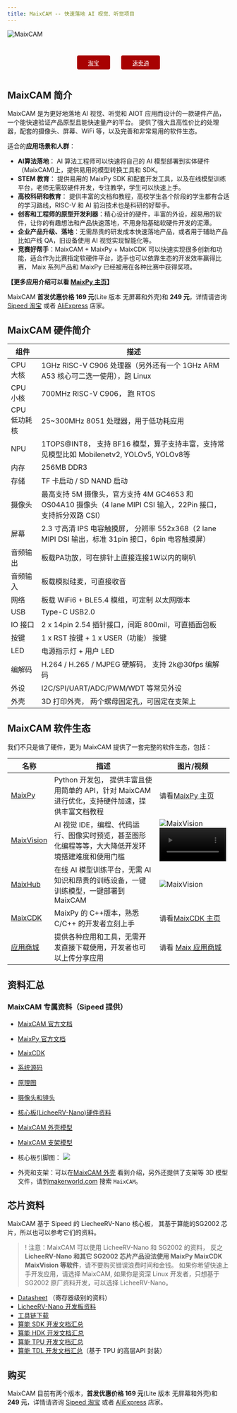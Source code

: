 ```yaml
---
title: MaixCAM -- 快速落地 AI 视觉、听觉项目
---
```


![MaixCAM](https://wiki.sipeed.com/maixpy/static/image/maixcam.png)

<div style="padding: 1em 0 0 0; display: flex; justify-content: center">
    <a target="_blank" style="margin: 1em;color: white; font-size: 0.9em; border-radius: 0.3em; padding: 0.5em 2em; background-color: #a80202" href="https://item.taobao.com/item.htm?id=784724795837">淘宝</a>
    <a target="_blank" style="margin: 1em;color: white; font-size: 0.9em; border-radius: 0.3em; padding: 0.5em 2em; background-color: #a80202" href="https://www.aliexpress.com/store/911876460">速卖通</a>
</div>

## MaixCAM 简介

MaixCAM 是为更好地落地 AI 视觉、听觉和 AIOT 应用而设计的一款硬件产品，一个能快速验证产品原型且能快速量产的平台。
提供了强大且高性价比的处理器，配套的摄像头、屏幕、WiFi 等，以及完善和非常易用的软件生态。

适合的**应用场景和人群**：
* **AI算法落地**： AI 算法工程师可以快速将自己的 AI 模型部署到实体硬件（MaixCAM)上，提供易用的模型转换工具和 SDK。
* **STEM 教育**： 提供易用的 MaixPy SDK 和配套开发工具，以及在线模型训练平台，老师无需软硬件开发，专注教学，学生可以快速上手。
* **高校科研和教育**： 提供丰富的文档和教程，高校学生各个阶段的学生都有合适的学习路线，RISC-V 和 AI 前沿技术也是科研的好帮手。
* **创客和工程师的原型开发利器**：精心设计的硬件，丰富的外设，超易用的软件，让你的有趣想法和产品快速落地，不用身陷基础软硬件开发的泥潭。
* **企业产品升级、落地**：无需昂贵的研发成本快速落地产品，或者用于辅助产品比如产线 QA，旧设备使用 AI 视觉实现智能化等。
* **竞赛好帮手**：MaixCAM + MaixPy + MaixCDK 可以快速实现很多创新和功能，适合作为比赛指定软硬件平台，选手也可以依靠生态的开发效率赢得比赛， Maix 系列产品和 MaixPy 已经被用在各种比赛中获得奖项。

**【更多应用介绍可以看 [MaixPy 主页](https://wiki.sipeed.com/maixpy/)】**

MaixCAM **首发优惠价格 169 元**(Lite 版本 无屏幕和外壳)和 **249 元**，详情请咨询 [Sipeed 淘宝](https://sipeed.taobao.com/) 或者 [AliExpress](https://www.aliexpress.com/store/911876460) 店家。

## MaixCAM 硬件简介

| 组件 | 描述 |
| --- | --- |
| CPU 大核 | 1GHz RISC-V C906 处理器（另外还有一个 1GHz ARM A53 核心可二选一使用），跑 Linux |
| CPU 小核 | 700MHz RISC-V C906， 跑 RTOS |
| CPU 低功耗核 | 25~300MHz 8051 处理器，用于低功耗应用 |
| NPU | 1TOPS@INT8， 支持 BF16 模型，算子支持丰富，支持常见模型比如 Mobilenetv2, YOLOv5, YOLOv8等 |
| 内存 | 256MB DDR3 |
| 存储 | TF 卡启动 / SD NAND 启动 |
| 摄像头 | 最高支持 5M 摄像头，官方支持 4M GC4653 和 OS04A10 摄像头（4 lane MIPI CSI 输入，22Pin 接口，支持拆分双路 CSI） |
| 屏幕 | 2.3 寸高清 IPS 电容触摸屏， 分辨率 552x368（2 lane MIPI DSI 输出，标准 31pin 接口，6pin 电容触摸屏） |
| 音频输出 | 板载PA功放，可在排针上直接连接1W以内的喇叭 |
| 音频输入 | 板载模拟硅麦，可直接收音 |
| 网络 | 板载 WiFi6 + BLE5.4 模组，可定制 以太网版本 |
| USB | Type-C USB2.0 |
| IO 接口 | 2 x 14pin 2.54 插针接口，间距 800mil，可直插面包板 |
| 按键 | 1 x RST 按键 + 1 x USER（功能） 按键 |
| LED | 电源指示灯 + 用户 LED |
| 编解码 | H.264 / H.265 / MJPEG 硬解码， 支持 2k@30fps 编解码 |
| 外设 | I2C/SPI/UART/ADC/PWM/WDT 等常见外设 |
| 外壳 | 3D 打印外壳， 两个螺母固定孔，可固定在支架上 |

## MaixCAM 软件生态

我们不只是做了硬件，更为 MaixCAM 提供了一套完整的软件生态，包括：

| 名称 | 描述 | 图片/视频 |
| --- | --- | --- |
| [MaixPy](https://wiki.sipeed.com/maixpy/) | Python 开发包， 提供丰富且使用简单的 API，针对 MaixCAM 进行优化，支持硬件加速，提供丰富文档教程 | 请看[MaixPy 主页](https://wiki.sipeed.com/maixpy/) |
| [MaixVision](https://wiki.sipeed.com/maixvision) | AI 视觉 IDE，编程、代码运行、图像实时预览，甚至图形化编程等等，大大降低开发环境搭建难度和使用门槛 | ![MaixVision](../../assets/maixcam/maixvision.jpg)  <video playsinline controls muted preload style="width:100%" src="https://wiki.sipeed.com/maixpy/static/video/maixvision.mp4"></video> |
| [MaixHub](https://maixhub.com) | 在线 AI 模型训练平台，无需 AI 知识和昂贵的训练设备，一键训练模型，一键部署到 MaixCAM | ![MaixVision](../../assets/maixcam/maixhub.jpg) |
| [MaixCDK](https://github.com/sipeed/MaixCDK) | MaixPy 的 C++版本，熟悉 C/C++ 的开发者立刻上手 | 请看[MaixCDK 主页](https://github.com/sipeed/MaixCDK) |
| [应用商城](https://maixhub.com) | 提供各种应用和工具，无需开发直接下载使用，开发者也可以上传分享应用 | 请看 [Maix 应用商城](https://maixhub.com/app) |


## 资料汇总

### MaixCAM 专属资料（Sipeed 提供）

* [MaixCAM 官方文档](https://wiki.sipeed.com/maixcam)
* [MaixPy 官方文档](https://wiki.sipeed.com/maixpy/)
* [MaixCDK](https://github.com/sipeed/MaixCDK)
* [系统源码](https://github.com/sipeed/LicheeRV-Nano-Build)
* [原理图](https://cn.dl.sipeed.com/shareURL/LICHEE/LicheeRV_Nano/02_Schematic)
* [摄像头和镜头](https://dl.sipeed.com/shareURL/MaixCAM/MaixCAM/Camera)
* [核心板(LicheeRV-Nano)硬件资料](https://cn.dl.sipeed.com/shareURL/LICHEE/LicheeRV_Nano)
* [MaixCAM 外壳模型](https://makerworld.com/zh/models/440321)
* [MaixCAM 支架模型](https://makerworld.com/zh/models/463622#profileId-372189)

* 核心板引脚图：
![](http://wiki.sipeed.com/hardware/zh/lichee/assets/RV_Nano/intro/RV_Nano_3.jpg)
* 外壳和支架：可以在[MaixCAM 外壳](./assemble.md) 看到介绍，另外还提供了支架等 3D 模型文件，请到[makerworld.com](https://makerworld.com/) 搜索 `MaixCAM`。

## 芯片资料

MaixCAM 基于 Sipeed 的 LiecheeRV-Nano 核心板， 其基于算能的SG2002 芯片，所以也可以参考它们的资料。
>! 注意：MaixCAM 可以使用 LicheeRV-Nano 和 SG2002 的资料， 反之 **LicheeRV-Nano 和其它 SG2002 芯片产品没法使用 MaixPy MaixCDK MaixVision 等软件**，请不要购买错误浪费时间和金钱。
> 如果你希望快速上手开发应用，请选择 MaixCAM, 如果你是资深 Linux 开发者，只想基于 SG2002 原厂资料开发，可以选择 LicheeRV-Nano。

* [Datasheet](https://github.com/sophgo/sophgo-doc/releases) （寄存器级别的资料）
* [LicheeRV-Nano 开发板资料](https://wiki.sipeed.com/hardware/zh/lichee/RV_Nano/1_intro.html)
* [工具链下载](https://sophon-file.sophon.cn/sophon-prod-s3/drive/23/03/07/16/host-tools.tar.gz)
* [算能 SDK 开发文档汇总](https://developer.sophgo.com/thread/471.html)
* [算能 HDK 开发文档汇总](https://developer.sophgo.com/thread/472.html)
* [算能 TPU 开发文档汇总](https://developer.sophgo.com/thread/473.html)
* [算能 TDL 开发文档汇总](https://developer.sophgo.com/thread/556.html)（基于 TPU 的高层API 封装）

## 购买

MaixCAM 目前有两个版本，**首发优惠价格 169 元**(Lite 版本 无屏幕和外壳)和 **249 元**，详情请咨询 [Sipeed 淘宝](https://sipeed.taobao.com/) 或者 [AliExpress](https://www.aliexpress.com/store/911876460) 店家。

